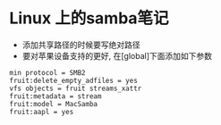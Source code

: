 # Linux 上的samba笔记

- 添加共享路径的时候要写绝对路径
- 要对苹果设备支持的更好, 在[global]下面添加如下参数

```
min protocol = SMB2
fruit:delete_empty_adfiles = yes
vfs objects = fruit streams_xattr
fruit:metadata = stream
fruit:model = MacSamba
fruit:aapl = yes
```